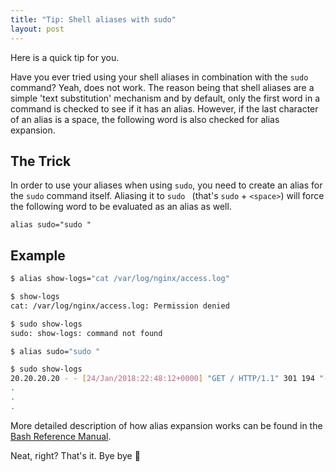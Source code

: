 ```yaml
---
title: "Tip: Shell aliases with sudo"
layout: post
---
```


Here is a quick tip for you.

Have you ever tried using your shell aliases in combination with the `sudo` command? Yeah, does not work. The reason being that shell aliases are a simple 'text substitution' mechanism and by default, only the first word in a command is checked to see if it has an alias. However, if the last character of an alias is a space, the following word is also checked for alias expansion.

## The Trick

In order to use your aliases when using `sudo`, you need to create an alias for the `sudo` command itself. Aliasing it to `sudo ` (that's `sudo` + `<space>`) will force the following word to be evaluated as an alias as well.

```shell
alias sudo="sudo "
```

## Example

```bash
$ alias show-logs="cat /var/log/nginx/access.log"

$ show-logs
cat: /var/log/nginx/access.log: Permission denied

$ sudo show-logs
sudo: show-logs: command not found

$ alias sudo="sudo "

$ sudo show-logs
20.20.20.20 - - [24/Jan/2018:22:48:12+0000] "GET / HTTP/1.1" 301 194 "-" "Mozilla/5.0 (Windows NT 10.0; Win64; x64) AppleWebKit/537.36 (KHTML, like Gecko) Chrome/57.0.2987.133 Safari/537.36"
.
.
.
```

More detailed description of how alias expansion works can be found in the [Bash Reference Manual](http://www.gnu.org/software/bash/manual/bashref.html#Aliases).

Neat, right? That's it. Bye bye 👋

